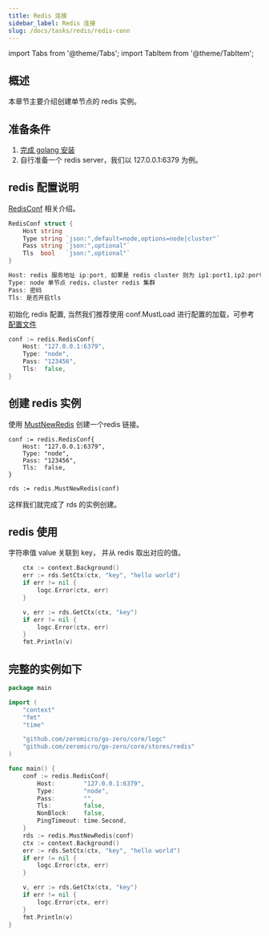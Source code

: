 ```yaml
---
title: Redis 连接
sidebar_label: Redis 连接
slug: /docs/tasks/redis/redis-conn
---
```


import Tabs from '@theme/Tabs';
import TabItem from '@theme/TabItem';

## 概述

本章节主要介绍创建单节点的 redis 实例。

## 准备条件

1. <a href="/docs/tasks" target="_blank">完成 golang 安装</a>
2. 自行准备一个 redis server，我们以 127.0.0.1:6379 为例。

## redis 配置说明

<a href="https://github.com/zeromicro/go-zero/blob/master/core/stores/redis/conf.go#L16" target="_blank">RedisConf</a> 相关介绍。

```go
RedisConf struct {
	Host string
	Type string `json:",default=node,options=node|cluster"`
	Pass string `json:",optional"`
	Tls  bool   `json:",optional"`
}

Host: redis 服务地址 ip:port, 如果是 redis cluster 则为 ip1:port1,ip2:port2,ip3:port3...(暂不支持redis sentinel)
Type: node 单节点 redis，cluster redis 集群
Pass: 密码
Tls: 是否开启tls
```

初始化 redis 配置, 当然我们推荐使用 conf.MustLoad 进行配置的加载，可参考[配置文件](/docs/tasks/static/configuration)

```go
conf := redis.RedisConf{
    Host: "127.0.0.1:6379",
    Type: "node",
    Pass: "123456",
    Tls:  false,
}
```

## 创建 redis 实例

使用 <a href="https://github.com/zeromicro/go-zero/blob/master/core/stores/redis/conf.go#L16" target="_blank">MustNewRedis</a> 创建一个redis 链接。

```golang
conf := redis.RedisConf{
	Host: "127.0.0.1:6379",
	Type: "node",
	Pass: "123456",
	Tls:  false,
}

rds := redis.MustNewRedis(conf)
```

这样我们就完成了 rds 的实例创建。

## redis 使用

字符串值 value 关联到 key， 并从 redis 取出对应的值。

```go
    ctx := context.Background()
	err := rds.SetCtx(ctx, "key", "hello world")
	if err != nil {
		logc.Error(ctx, err)
	}

	v, err := rds.GetCtx(ctx, "key")
	if err != nil {
		logc.Error(ctx, err)
	}
	fmt.Println(v)
```

## 完整的实例如下

```go
package main

import (
	"context"
	"fmt"
	"time"

	"github.com/zeromicro/go-zero/core/logc"
	"github.com/zeromicro/go-zero/core/stores/redis"
)

func main() {
	conf := redis.RedisConf{
		Host:        "127.0.0.1:6379",
		Type:        "node",
		Pass:        "",
		Tls:         false,
		NonBlock:    false,
		PingTimeout: time.Second,
	}
	rds := redis.MustNewRedis(conf)
	ctx := context.Background()
	err := rds.SetCtx(ctx, "key", "hello world")
	if err != nil {
		logc.Error(ctx, err)
	}

	v, err := rds.GetCtx(ctx, "key")
	if err != nil {
		logc.Error(ctx, err)
	}
	fmt.Println(v)
}

```
